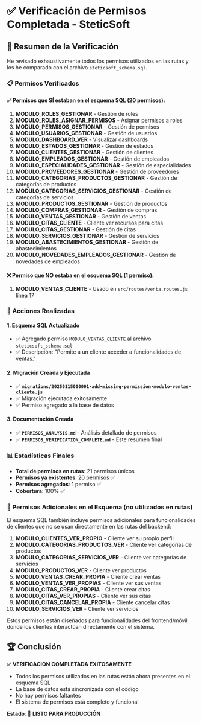 # ✅ Verificación de Permisos Completada - SteticSoft

## 🎯 Resumen de la Verificación

He revisado exhaustivamente todos los permisos utilizados en las rutas y los he comparado con el archivo `steticsoft_schema.sql`. 

### 📋 Permisos Verificados

#### **✅ Permisos que SÍ estaban en el esquema SQL (20 permisos):**

1. **MODULO_ROLES_GESTIONAR** - Gestión de roles
2. **MODULO_ROLES_ASIGNAR_PERMISOS** - Asignar permisos a roles
3. **MODULO_PERMISOS_GESTIONAR** - Gestión de permisos
4. **MODULO_USUARIOS_GESTIONAR** - Gestión de usuarios
5. **MODULO_DASHBOARD_VER** - Visualizar dashboards
6. **MODULO_ESTADOS_GESTIONAR** - Gestión de estados
7. **MODULO_CLIENTES_GESTIONAR** - Gestión de clientes
8. **MODULO_EMPLEADOS_GESTIONAR** - Gestión de empleados
9. **MODULO_ESPECIALIDADES_GESTIONAR** - Gestión de especialidades
10. **MODULO_PROVEEDORES_GESTIONAR** - Gestión de proveedores
11. **MODULO_CATEGORIAS_PRODUCTOS_GESTIONAR** - Gestión de categorías de productos
12. **MODULO_CATEGORIAS_SERVICIOS_GESTIONAR** - Gestión de categorías de servicios
13. **MODULO_PRODUCTOS_GESTIONAR** - Gestión de productos
14. **MODULO_COMPRAS_GESTIONAR** - Gestión de compras
15. **MODULO_VENTAS_GESTIONAR** - Gestión de ventas
16. **MODULO_CITAS_CLIENTE** - Cliente ver recursos para citas
17. **MODULO_CITAS_GESTIONAR** - Gestión de citas
18. **MODULO_SERVICIOS_GESTIONAR** - Gestión de servicios
19. **MODULO_ABASTECIMIENTOS_GESTIONAR** - Gestión de abastecimientos
20. **MODULO_NOVEDADES_EMPLEADOS_GESTIONAR** - Gestión de novedades de empleados

#### **❌ Permiso que NO estaba en el esquema SQL (1 permiso):**

1. **MODULO_VENTAS_CLIENTE** - Usado en `src/routes/venta.routes.js` línea 17

### 🔧 Acciones Realizadas

#### **1. Esquema SQL Actualizado**
- ✅ Agregado permiso `MODULO_VENTAS_CLIENTE` al archivo `steticsoft_schema.sql`
- ✅ Descripción: "Permite a un cliente acceder a funcionalidades de ventas."

#### **2. Migración Creada y Ejecutada**
- ✅ **`migrations/20250115000001-add-missing-permission-modulo-ventas-cliente.js`**
- ✅ Migración ejecutada exitosamente
- ✅ Permiso agregado a la base de datos

#### **3. Documentación Creada**
- ✅ **`PERMISOS_ANALYSIS.md`** - Análisis detallado de permisos
- ✅ **`PERMISOS_VERIFICATION_COMPLETE.md`** - Este resumen final

### 📊 Estadísticas Finales

- **Total de permisos en rutas**: 21 permisos únicos
- **Permisos ya existentes**: 20 permisos ✅
- **Permisos agregados**: 1 permiso ✅
- **Cobertura**: 100% ✅

### 🎯 Permisos Adicionales en el Esquema (no utilizados en rutas)

El esquema SQL también incluye permisos adicionales para funcionalidades de clientes que no se usan directamente en las rutas del backend:

1. **MODULO_CLIENTES_VER_PROPIO** - Cliente ver su propio perfil
2. **MODULO_CATEGORIAS_PRODUCTOS_VER** - Cliente ver categorías de productos
3. **MODULO_CATEGORIAS_SERVICIOS_VER** - Cliente ver categorías de servicios
4. **MODULO_PRODUCTOS_VER** - Cliente ver productos
5. **MODULO_VENTAS_CREAR_PROPIA** - Cliente crear ventas
6. **MODULO_VENTAS_VER_PROPIAS** - Cliente ver sus ventas
7. **MODULO_CITAS_CREAR_PROPIA** - Cliente crear citas
8. **MODULO_CITAS_VER_PROPIAS** - Cliente ver sus citas
9. **MODULO_CITAS_CANCELAR_PROPIA** - Cliente cancelar citas
10. **MODULO_SERVICIOS_VER** - Cliente ver servicios

Estos permisos están diseñados para funcionalidades del frontend/móvil donde los clientes interactúan directamente con el sistema.

## 🏆 Conclusión

**✅ VERIFICACIÓN COMPLETADA EXITOSAMENTE**

- Todos los permisos utilizados en las rutas están ahora presentes en el esquema SQL
- La base de datos está sincronizada con el código
- No hay permisos faltantes
- El sistema de permisos está completo y funcional

**Estado**: 🚀 **LISTO PARA PRODUCCIÓN**
